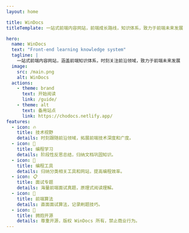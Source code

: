 ```yaml
---
layout: home

title: WinDocs
titleTemplate: 一站式前端内容网站，前端成长路线，知识体系，致力于前端未来发展

hero:
  name: WinDocs
  text: "Front-end learning knowledge system"
  tagline: |
    一站式前端内容网站，涵盖前端知识体系，时刻关注前沿领域，致力于前端未来发展
  image:
    src: /main.png
    alt: WinDocs
  actions:
    - theme: brand
      text: 开始阅读
      link: /guide/
    - theme: alt
      text: 备用站点
      link: https://chodocs.netlify.app/
features:
  - icon: 🔥
    title: 技术视野
    details: 时刻跟随前沿领域，拓展前端技术深度和广度。
  - icon: 💬
    title: 编程学习
    details: 阶段性反思总结，归纳文档巩固知识。
  - icon: 🔧
    title: 编程工具
    details: 归纳分类相关工具和网站，提高编程效率。
  - icon: 📋
    title: 面试专题
    details: 海量前端面试真题，原理式阅读理解。
  - icon: 📓
    title: 前端算法
    details: 直面面试算法，记录刷题技巧。
  - icon: 🎉
    title: 拥抱开源
    details: 尊重开源，版权 WinDocs 所有，禁止商业行为。
---
```


